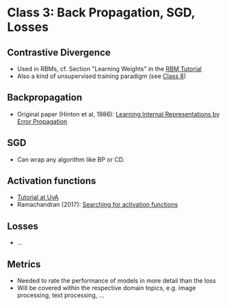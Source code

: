 # Class 3: Back Propagation, SGD, Losses

## Contrastive Divergence
- Used in RBMs, cf. Section "Learning Weights" in the [RBM Tutorial](http://blog.echen.me/2011/07/18/introduction-to-restricted-boltzmann-machines/)
- Also a kind of unsupervised training paradigm (see [Class 8](Class8.md))
## Backpropagation

* Original paper (Hinton et al, 1986): [Learning Internal Representations by Error Propagation](https://apps.dtic.mil/sti/citations/ADA164453)

## SGD
* Can wrap any algorithm like BP or CD.

## Activation functions
* [Tutorial at UvA](https://uvadlc-notebooks.readthedocs.io/en/latest/tutorial_notebooks/tutorial3/Activation_Functions.html)
* Ramachandran (2017): [Searching for activation functions](https://arxiv.org/abs/1710.05941)

## Losses

* ...
## Metrics

* Needed to rate the performance of models in more detail than the loss
* Will be covered within the respective domain topics, e.g. image processing, text processing, ...